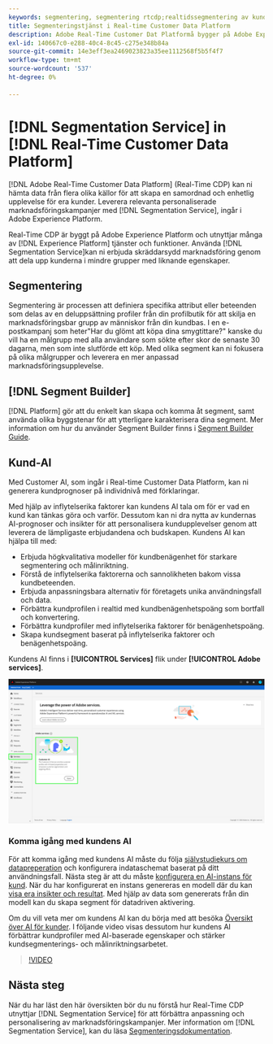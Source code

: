 ```yaml
---
keywords: segmentering, segmentering rtcdp;realtidssegmentering av kunddataplattform
title: Segmenteringstjänst i Real-time Customer Data Platform
description: Adobe Real-Time Customer Dat Platformå bygger på Adobe Experience Platform och utnyttjar många av Experience Platform tjänster och funktioner. Med hjälp av segmenteringstjänsten kan ni erbjuda skräddarsydd marknadsföring genom att dela upp kunderna i mindre grupper med liknande egenskaper.
exl-id: 140667c0-e288-40c4-8c45-c275e348b84a
source-git-commit: 14e3eff3ea2469023823a35ee1112568f5b5f4f7
workflow-type: tm+mt
source-wordcount: '537'
ht-degree: 0%

---
```


# [!DNL Segmentation Service] in [!DNL Real-Time Customer Data Platform]

[!DNL Adobe Real-Time Customer Data Platform] (Real-Time CDP) kan ni hämta data från flera olika källor för att skapa en samordnad och enhetlig upplevelse för era kunder. Leverera relevanta personaliserade marknadsföringskampanjer med [!DNL Segmentation Service], ingår i Adobe Experience Platform.

Real-Time CDP är byggt på Adobe Experience Platform och utnyttjar många av [!DNL Experience Platform] tjänster och funktioner. Använda [!DNL Segmentation Service]kan ni erbjuda skräddarsydd marknadsföring genom att dela upp kunderna i mindre grupper med liknande egenskaper.

## Segmentering

Segmentering är processen att definiera specifika attribut eller beteenden som delas av en deluppsättning profiler från din profilbutik för att skilja en marknadsföringsbar grupp av människor från din kundbas. I en e-postkampanj som heter&quot;Har du glömt att köpa dina smygtittare?&quot; kanske du vill ha en målgrupp med alla användare som sökte efter skor de senaste 30 dagarna, men som inte slutförde ett köp. Med olika segment kan ni fokusera på olika målgrupper och leverera en mer anpassad marknadsföringsupplevelse.

## [!DNL Segment Builder]

[!DNL Platform] gör att du enkelt kan skapa och komma åt segment, samt använda olika byggstenar för att ytterligare karakterisera dina segment. Mer information om hur du använder Segment Builder finns i [Segment Builder Guide](./segment-builder-guide.md).

## Kund-AI

Med Customer AI, som ingår i Real-time Customer Data Platform, kan ni generera kundprognoser på individnivå med förklaringar.

Med hjälp av inflytelserika faktorer kan kundens AI tala om för er vad en kund kan tänkas göra och varför. Dessutom kan ni dra nytta av kundernas AI-prognoser och insikter för att personalisera kundupplevelser genom att leverera de lämpligaste erbjudandena och budskapen. Kundens AI kan hjälpa till med:

* Erbjuda högkvalitativa modeller för kundbenägenhet för starkare segmentering och målinriktning.
* Förstå de inflytelserika faktorerna och sannolikheten bakom vissa kundbeteenden.
* Erbjuda anpassningsbara alternativ för företagets unika användningsfall och data.
* Förbättra kundprofilen i realtid med kundbenägenhetspoäng som bortfall och konvertering.
* Förbättra kundprofiler med inflytelserika faktorer för benägenhetspoäng.
* Skapa kundsegment baserat på inflytelserika faktorer och benägenhetspoäng.

Kundens AI finns i **[!UICONTROL Services]** flik under **[!UICONTROL Adobe services]**.

![Kundens AI-plats](../assets/overview/rtcdp-customer-ai.png)

### Komma igång med kundens AI

För att komma igång med kundens AI måste du följa [självstudiekurs om datapreperation](../../intelligent-services/data-preparation.md) och konfigurera indataschemat baserat på ditt användningsfall. Nästa steg är att du måste [konfigurera en AI-instans för kund](../../intelligent-services/customer-ai/user-guide/configure.md). När du har konfigurerat en instans genereras en modell där du kan [visa era insikter och resultat](../../intelligent-services/customer-ai/user-guide/discover-insights.md). Med hjälp av data som genererats från din modell kan du skapa segment för datadriven aktivering.

Om du vill veta mer om kundens AI kan du börja med att besöka [Översikt över AI för kunder](../../intelligent-services/customer-ai/overview.md). I följande video visas dessutom hur kundens AI förbättrar kundprofiler med AI-baserade egenskaper och stärker kundsegmenterings- och målinriktningsarbetet.

>[!VIDEO](https://video.tv.adobe.com/v/40374/?quality=12&learn=on)


## Nästa steg

När du har läst den här översikten bör du nu förstå hur Real-Time CDP utnyttjar [!DNL Segmentation Service] för att förbättra anpassning och personalisering av marknadsföringskampanjer. Mer information om [!DNL Segmentation Service], kan du läsa [Segmenteringsdokumentation](../../segmentation/home.md).
